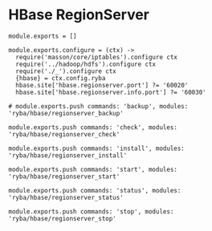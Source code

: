 
# HBase RegionServer

    module.exports = []
    
    module.exports.configure = (ctx) ->
      require('masson/core/iptables').configure ctx
      require('../hadoop/hdfs').configure ctx
      require('./_').configure ctx
      {hbase} = ctx.config.ryba
      hbase.site['hbase.regionserver.port'] ?= '60020'
      hbase.site['hbase.regionserver.info.port'] ?= '60030'

    # module.exports.push commands: 'backup', modules: 'ryba/hbase/regionserver_backup'

    module.exports.push commands: 'check', modules: 'ryba/hbase/regionserver_check'

    module.exports.push commands: 'install', modules: 'ryba/hbase/regionserver_install'

    module.exports.push commands: 'start', modules: 'ryba/hbase/regionserver_start'

    module.exports.push commands: 'status', modules: 'ryba/hbase/regionserver_status'

    module.exports.push commands: 'stop', modules: 'ryba/hbase/regionserver_stop'
